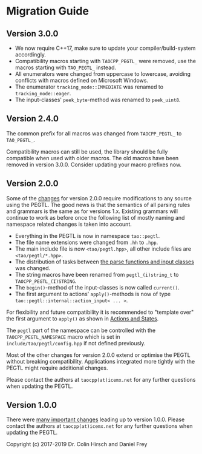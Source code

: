 # Migration Guide

## Version 3.0.0

* We now require C++17, make sure to update your compiler/build-system accordingly.
* Compatibility macros starting with `TAOCPP_PEGTL_` were removed, use the macros starting with `TAO_PEGTL_` instead.
* All enumerators were changed from uppercase to lowercase, avoiding conflicts with macros defined on Microsoft Windows.
* The enumerator `tracking_mode::IMMEDIATE` was renamed to `tracking_mode::eager`.
* The input-classes' `peek_byte`-method was renamed to `peek_uint8`.

## Version 2.4.0

The common prefix for all macros was changed from `TAOCPP_PEGTL_` to `TAO_PEGTL_`.

Compatibility macros can still be used, the library should be fully compatible when used with older macros.
The old macros have been removed in version 3.0.0.
Consider updating your macro prefixes now.

## Version 2.0.0

Some of the [changes](Changelog.md#200) for version 2.0.0 require modifications to any source using the PEGTL.
The good news is that the semantics of all parsing rules and grammars is the same as for versions 1.x.
Existing grammars will continue to work as before once the following list of mostly naming and namespace related changes is taken into account.

* Everything in the PEGTL is now in namespace `tao::pegtl`.
* The file name extensions were changed from `.hh` to `.hpp`.
* The main include file is now `<tao/pegtl.hpp>`, all other include files are `<tao/pegtl/*.hpp>`.
* The distribution of tasks between [the parse functions and input classes](Inputs-and-Parsing.md) was changed.
* The string macros have been renamed from `pegtl_(i)string_t` to `TAOCPP_PEGTL_(I)STRING`.
* The `begin()`-method of the input-classes is now called `current()`.
* The first argument to actions' `apply()`-methods is now of type `tao::pegtl::internal::action_input< ... >`.

For flexibility and future compatibility it is recommended to "template over" the first argument to `apply()` as shown in [Actions and States](Actions-and-States.md#actions).

The `pegtl` part of the namespace can be controlled with the `TAOCPP_PEGTL_NAMESPACE` macro which is set in `include/tao/pegtl/config.hpp` if not defined previously.

Most of the other changes for version 2.0.0 extend or optimise the PEGTL without breaking compatibility.
Applications integrated more tightly with the PEGTL might require additional changes.

Please contact the authors at `taocpp(at)icemx.net` for any further questions when updating the PEGTL.

## Version 1.0.0

There were [many important changes](Changelog.md#100) leading up to version 1.0.0.
Please contact the authors at `taocpp(at)icemx.net` for any further questions when updating the PEGTL.

Copyright (c) 2017-2019 Dr. Colin Hirsch and Daniel Frey
